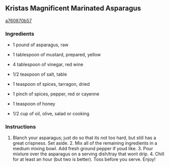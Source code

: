 ## Kristas Magnificent Marinated Asparagus

[a760870b57](http://tastykitchen.com/recipes/sidedishes/kristae28099s-magnificent-marinated-asparagus/)

### Ingredients

 - 1 pound of asparagus, raw

 - 1 tablespoon of mustard, prepared, yellow

 - 4 tablespoon of vinegar, red wine

 - 1/2 teaspoon of salt, table

 - 1 teaspoon of spices, tarragon, dried

 - 1 pinch of spices, pepper, red or cayenne

 - 1 teaspoon of honey

 - 1/2 cup of oil, olive, salad or cooking

### Instructions

1. Blanch your asparagus; just do so that its not too hard, but still has a great crispness. Set aside. 2. Mix all of the remaining ingredients in a medium mixing bowl. Add fresh ground pepper if youd like. 3. Pour mixture over the asparagus on a serving dish/tray that wont drip. 4. Chill for at least an hour (but two is better). Toss before you serve. Enjoy!